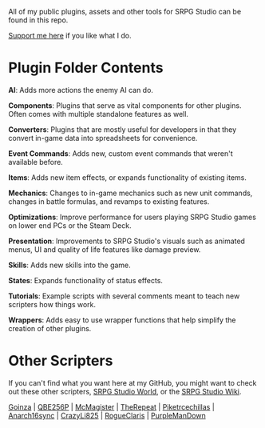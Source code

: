 All of my public plugins, assets and other tools for SRPG Studio can be found in this repo.

[Support me here](https://paypal.me/markyjoe) if you like what I do.

# Plugin Folder Contents

**AI**: Adds more actions the enemy AI can do.

**Components**: Plugins that serve as vital components for other plugins. Often comes with multiple standalone features as well.

**Converters**: Plugins that are mostly useful for developers in that they convert in-game data into spreadsheets for convenience.

**Event Commands**: Adds new, custom event commands that weren't available before.

**Items**: Adds new item effects, or expands functionality of existing items.

**Mechanics**: Changes to in-game mechanics such as new unit commands, changes in battle formulas, and revamps to existing features.

**Optimizations**: Improve performance for users playing SRPG Studio games on lower end PCs or the Steam Deck.

**Presentation**: Improvements to SRPG Studio's visuals such as animated menus, UI and quality of life features like damage preview.

**Skills**: Adds new skills into the game.

**States**: Expands functionality of status effects.

**Tutorials**: Example scripts with several comments meant to teach new scripters how things work.

**Wrappers**: Adds easy to use wrapper functions that help simplify the creation of other plugins.

# Other Scripters
If you can't find what you want here at my GitHub, you might want to check out these other scripters, [SRPG Studio World](https://paypal.me/markyjoe), or the [SRPG Studio Wiki](https://srpg-studio.fandom.com/wiki/User-Made_Plugin_Links).

[Goinza](https://github.com/Goinza) | [QBE256P](https://github.com/QBE256) | [McMagister](https://github.com/McMagister) | [TheRepeat](https://github.com/TheRepeat/SRPG-Studio) | [Piketrcechillas](https://github.com/piketrcechillas/Scripts-for-SPRG-Studios) | [Anarch16sync](https://github.com/Anarch16Sync/SRPG-Studio-Plugins) | [CrazyLi825](https://github.com/CrazyLi825/SRPGstudio) | [RogueClaris](https://github.com/RogueClaris/SRPGStudioScripts/) | [PurpleManDown](https://github.com/Purplemandown/SRPGS-stuff)
